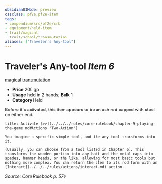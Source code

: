 ```yaml
---
obsidianUIMode: preview
cssclass: pf2e,pf2e-item
tags:
- compendium/src/pf2e/crb
- equipment/held-item
- trait/magical
- trait/school/transmutation
aliases: ["Traveler's Any-tool"]
---
```

# Traveler's Any-tool *Item 6*  
[magical](magical.md)  [transmutation](transmutation.md)  

- **Price** 200 gp
- **Usage** held in 2 hands; **Bulk** 1
- **Category** Held

Before it's activated, this item appears to be an ash rod capped with steel on either end.

```ad-embed-ability
title: Activate [>>](../../../rules/core-rulebook/chapter-9-playing-the-game.md#Actions "Two-Action")

You imagine a specific simple tool, and the any-tool transforms into it.

(Usually, you can choose from a tool listed in Chapter 6). This transforms the wooden portion into any haft and the metal caps into spades, hammer heads, or the like, allowing for most basic tools but nothing more complex. You can return the item to its rod form with an [Interact](../../../rules/actions/interact.md) action.
```

*Source: Core Rulebook p. 576*
